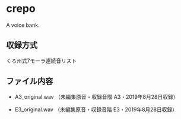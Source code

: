 # crepo

A voice bank.

## 収録方式

くろ州式7モーラ連続音リスト

## ファイル内容

-   A3_original.wav
    （未編集原音・収録音階 A3・2019年8月28日収録）

-   E3_original.wav
    （未編集原音・収録音階 E3・2019年8月28日収録）
